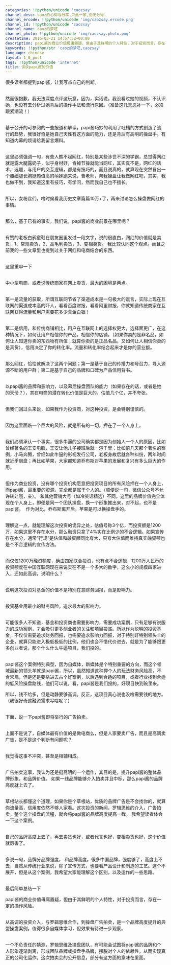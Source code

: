 ```yaml
---
categories: !!python/unicode 'caozsay'
channel_desc: caoz的心得与分享,只此一家,别无分号.
channel_ercode: !!python/unicode 'img/caozsay.ercode.png'
channel_id: !!python/unicode 'caozsay'
channel_name: caoz的梦呓
channel_photo: !!python/unicode 'img/caozsay.photo.png'
createtime: 2016-03-21 14:57:52+00:00
description: papi酱的商业价值毋庸置疑，但由于其鲜明的个人特性，对于投资而言，存在一定的操作风险。从高调的投资介入，与罗辑思维合作，到操盘广告拍卖，是一个品牌高度提升的典型操盘案例，值得很多自媒体学习，但效果有待进一步观察。
keywords: !!python/str 'caoz的梦呓,caozsay'
language: chinese
layout: 1_0_post
tags: !!python/unicode 'internet'
title: 谈谈papi酱的价值
---
```

<div class="rich_media_content" id="js_content">
<p>
         很多读者都提到papi酱，让我写点自己的判断。
        </p>
<p>
<br/>
         然而很抱歉，我无法深度点评这玩意，因为，实话说，我没看过她的视频，不认识她，也没有去分析过她背后的操作手法和流行原因。（准备这几天恶补一下，必须跟紧潮流！）
        </p>
<p>
<br/>
         基于公开的可参阅的一些报道和解读，papi酱巧妙的利用了吐槽的方式创造了流行的趋势，我很好奇是她自己天性有这方面的能力，还是背后有高明的操盘手。有知道内幕的烦请给我留言爆料。
        </p>
<p>
<br/>
         这里必须强调一句，有些人瞧不起网红，特别是某些涉世不深的学霸，总觉得网红就是露大腿露奶子，似乎身材好，肯掉节操就能当网红，其实真不是，网红的话术，选题，与用户的交互逻辑，都是有技巧的，而且说真的，就算现在突然冒出一个腰细腿长胸挺颜值高的萌妹跑来说，曹老师，帮我操盘让我做网红吧，其实，我也做不到，我知道这里有技巧，有学问，然而我自己也不擅长。
        </p>
<p>
<br/>
         所以，女粉丝们，啥时候看我历史文章篇篇10万+了，再来讨论怎么操盘做网红的事情。
        </p>
<p>
<br/>
         那么，基于已有的事实，我们说，papi酱的商业前景在哪里呢？
        </p>
<p>
<br/>
         有赞的老板白鸦童鞋在朋友圈里发过一段文字，说的很直白，网红的价值就是卖货，1、常规卖货，2、高毛利卖货，3、变相卖货。 我比较认同这个观点。而且之前我的一些文章里也提到过关于网红和电商结合的东西。
        </p>
<p>
<br/>
         这里重申一下
        </p>
<p>
<br/>
         中小型电商，或者说传统商家在网上卖货，最大的困境是两点。
        </p>
<p>
<br/>
         第一是流量的获取，所谓互联网节省了渠道成本是一句极大的谎言，实际上现在互联网的渠道成本高的吓人，看看百度财报，看看阿里财报，你就知道传统商家在互联网获得流量和用户需要花多少真金白银！
        </p>
<p>
<br/>
         第二是信用，和传统商铺相比，用户在互联网上的选择权更大，选择面更广，在这种情况下，如何让用户相信你的产品，相信你的店铺。（如果你卖的是非名品，如何让人知道你卖的东西物有所值；就算你卖的是正品名品，又如何让人相信你卖的是真货），信用决定了你的转化率。流量和转化率结合起来才是你的营业额。
        </p>
<p>
<br/>
         那么网红，恰恰就解决了这两个问题；第一是基于自己的传播力和号召力，导入源源不断的用户群；第二是基于自己的品牌和口碑为产品信用背书。
        </p>
<p>
<br/>
         以papi酱的品牌和影响力，以及幕后操盘团队的能力（如果存在的话，或者是她的天份？），其在电商的潜在转化价值是巨大的，估值几个亿，并不夸张。
        </p>
<p>
<br/>
         但我们回过头来说，如果我作为投资商，对这种投资，是会特别谨慎的。
        </p>
<p>
<br/>
         因为这里面临一个巨大的风险，就是所有的一切，押在了一个人身上。
        </p>
<p>
<br/>
         我们必须承认一个事实，很多牛逼的公司确实都是因为创始人一个人的原因，比如曾经著名的王安电脑，王安让他儿子接班后就一泻千里；比如前几天那个著名的案例，小马奔腾，曾经如此牛逼的影视发行公司，老板身故后就各种纠纷，两年时间就近乎崩盘；再比如苹果，大家都知道乔布斯对苹果的发展和复兴有多么巨大的作用。
        </p>
<p>
<br/>
         但作为商业投资，没有哪个投资机构愿意把投资项目的所有风险押在一个人身上，而papi酱，最重要的资源，完全都是属于个人的。（顺便说一句，微信公众号不允许转让哦，亲）。 和其他营销大号（如冷笑话精选）不同，这里的品牌价值完全体现在个人身上，即便是同一个团队操盘，换一个形象推出来，对不起，也不是papi酱。  作为对比，乔布斯离开后，苹果是可以换操盘手的。
        </p>
<p>
<br/>
         理解这一点，就能理解这次投资的诡异之处，估值号称3个亿，而投资额是1200万，如果这里不存在水分，那么融资只拿了4%实在比例少的不合逻辑。如果宣传存在水分，通常“行规”是估值和融资额同比夸大，只夸大估值而维持真实融资额也是个不合逻辑的宣传方法。
        </p>
<p>
<br/>
         而仅仅1200万融资额度，确由四家联合投资，也有点不合逻辑，1200万人民币的投资额度在中国互联网现在来说实在不是一个多大的数字，这么小的规模四家进入，还如此高调，说明什么？
        </p>
<p>
<br/>
         说明这次投资对基金的价值不是特别在意财务回报，而是影响力。
        </p>
<p>
<br/>
         投资基金用最小的财务风险，追求最大的影响力。
        </p>
<p>
<br/>
         可能很多人不知道，基金和投资商也需要影响力，需要成功案例，只有足够有说服力的成功案例，才会吸引更多创业者的关注和项目投递。所以作为聪明的投资基金，不仅仅需要追求财务回报，也需要追求影响力回报，对于特别好特别领头羊的企业，就算只能进入极低极低的比例，他们也会不惜代价进去，就是为了能够跟更多创业者说，那个什么什么牛逼项目，我们投的。
        </p>
<p>
<br/>
         papi酱这个案例特别典型，因为自媒体，新媒体是个特别重要的方向，而这个领域最新的领头羊就是papi酱，所以，虽然知道这种押个人的玩法财务风险高，不合常规，但是还是要杀进去占个好案例，以后遇到合适的项目，或者行业找到合适的低风险操盘路线，他们可以说，看，papi酱是我们投的，好项目快到碗里来。
         <br/>
</p>
<p>
         所以，钱不给多，但是动静要够高调。反正，这项目真心说也没啥需要钱的地方。 （我很好奇这融资需求写啥呢？）
        </p>
<p>
<br/>
         下面，说一下papi酱即将举行的广告拍卖。
        </p>
<p>
<br/>
         上面不是说了，自媒体最有价值的是做电商么，但是人家要卖广告，而且是高调卖广告，是不是这个判断有问题呢？
        </p>
<p>
<br/>
         我觉得这事不冲突，甚至是相辅相成。
        </p>
<p>
<br/>
         广告拍卖这事，我认为还是挺高明的一个运作，其目的是，提升papi酱的整体品牌形象，和品牌价值。 如果一线品牌能够介入拍卖并且中标，那么papi酱的品牌高度就上去了。
        </p>
<p>
<br/>
         草根站长都懂这个道理，如果你是个草根站，优质的品牌广告是不会找你的，就算你流量高，信用度依然不够人家看。这次投资的新闻，罗辑思维的介入，广告拍卖，整个这个操盘的流程，就会将papi酱的品牌高度提高一截。 我希望读者体会一下这个案例。
        </p>
<p>
<br/>
         自己的品牌高度上去了，再去卖货也好，或者代言也好，变相卖货也好，这个价值就厉害了。
        </p>
<p>
<br/>
         多说一句，品牌分品牌强度， 和品牌高度。很多中国品牌，强度够了，高度上不去，当然从传统行业来说，除了宣传方式，也要看产品设计和制造的工艺。这个不展开，但是从这个案例，我希望大家能理解这个区别，以及运作的一些思路。
        </p>
<p>
<br/>
         最后简单总结一下
        </p>
<p>
         papi酱的商业价值毋庸置疑，但由于其鲜明的个人特性，对于投资而言，存在一定的操作风险。
        </p>
<p>
<br/>
         从高调的投资介入，与罗辑思维合作，到操盘广告拍卖，是一个品牌高度提升的典型操盘案例，值得很多自媒体学习，但效果有待进一步观察。
        </p>
<p>
<br/>
         一个不负责任的猜测，罗辑思维及操盘团队，有可能会试图将papi酱的品牌和个人形象逐渐剥离，形成团队品牌或操盘手品牌，摆脱对个人的依赖性，从而实现真正的公司化运作。这次拍卖会的公开信息，部分有这方面的意味在里面。
        </p>
<p>
<br/>
<span class="vote_area">
<iframe allowfullscreen="" class="vote_iframe js_editor_vote_card" data-display-src="/cgi-bin/readtemplate?t=vote/vote-new_tmpl&amp;__biz=MzI0MjA1Mjg2Ng==&amp;supervoteid=3046081&amp;token=1984124945&amp;lang=zh_CN" data-display-style="height: 595px;" data-src="/mp/newappmsgvote?action=show&amp;__biz=MzI0MjA1Mjg2Ng==&amp;supervoteid=3046081#wechat_redirect" data-supervoteid="3046081" frameborder="0" scrolling="no">
</iframe>
<span class="vote_box skin_help po_left">
</span>
<span class="vote_box skin_help po_right">
</span>
</span>
<span style="line-height: 0px; display: none;">
          ‍
         </span>
</p>
<p>
<br/>
</p>
</div>